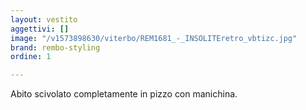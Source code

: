 ```yaml
---
layout: vestito
aggettivi: []
image: "/v1573898630/viterbo/REM1681_-_INSOLITEretro_vbtizc.jpg"
brand: rembo-styling
ordine: 1

---
```

Abito scivolato completamente in pizzo con manichina.